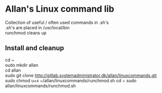 # Allan's Linux command lib

Collection of useful / often used commands in .sh's<br>
.sh's are placed in /usr/local/bin<br>
runchmod cleans up<br>

## Install and cleanup
cd ~<br>
sudo mkdir allan<br>
cd allan<br>
sudo git clone http://gitlab.systemadministrator.dk/allan/linuxcommands.git<br>
sudo chmod u+x ~/allan/linuxcommands/runchmod.sh
cd ~
sudo allan/linuxcommands/runchmod.sh

